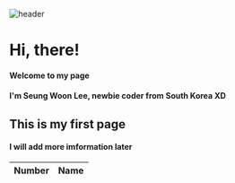 ![header](https://SungWoon.vercel.app/api?type=wave&color=auto&height=300&section=header&text=capsule%20render&fontSize=90)
# Hi, there!
#### Welcome to my page  
#### I'm Seung Woon Lee, newbie coder from South Korea XD
  
  
## This is my first page  
#### I will add more imformation later


| Number | Name |
| ------ | ------ |
